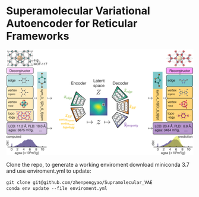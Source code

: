 # Superamolecular Variational Autoencoder for Reticular Frameworks

![GitHub Logo](/images/logo.png)


Clone the repo, to generate a working enviroment download miniconda 3.7 and use enviroment.yml to update:
```
git clone git@github.com/zhenpengyao/Supramolecular_VAE
conda env update --file enviroment.yml
```

